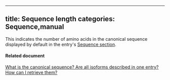 
---
title: Sequence length
categories: Sequence,manual
---

This indicates the number of amino acids in the canonical sequence displayed by default in the entry's [Sequence section](http://www.uniprot.org/help/sequences%5Fsection).

#### Related document

[What is the canonical sequence? Are all isoforms described in one entry? How can I retrieve them?](http://www.uniprot.org/faq/30)
        